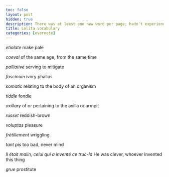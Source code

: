 ```yaml
---
toc: false
layout: post
hidden: true
description: There was at least one new word per page; hadn't experienced that in years
title: Lolita vocabulary
categories: [evernote]
---
```


_etiolate_ make pale

_coeval_ of the same age, from the same time

_palliative_ serving to mitigate

_fascinum_ ivory phallus

_somatic_ relating to the body of an organism

_tiddle_ fondle

_axillary_ of or pertaining to the axilla or armpit

_russet_ reddish-brown

_voluptas_ pleasure

_frétillement_ wriggling

_tant pis_ too bad, never mind

_Il était malin, celui qui a inventé ce truc-là_ He was clever, whoever invented this thing

_grue_ prostitute

